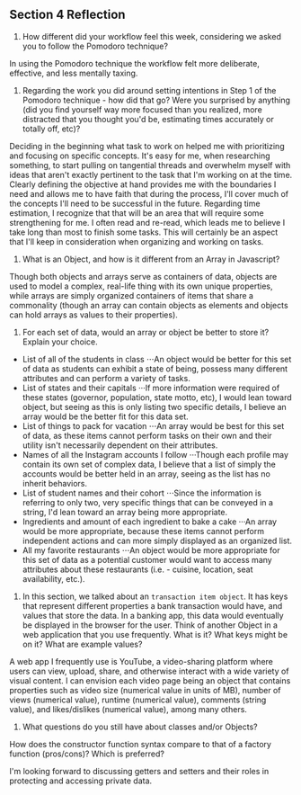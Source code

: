 ## Section 4 Reflection

1. How different did your workflow feel this week, considering we asked you to follow the Pomodoro technique?

In using the Pomodoro technique the workflow felt more deliberate, effective, and less mentally taxing.

1. Regarding the work you did around setting intentions in Step 1 of the Pomodoro technique - how did that go? Were you surprised by anything (did you find yourself way more focused than you realized, more distracted that you thought you'd be, estimating times accurately or totally off, etc)?

Deciding in the beginning what task to work on helped me with prioritizing and focusing on specific concepts.  It's easy for me, when researching something, to start pulling on tangential threads and overwhelm myself with ideas that aren't exactly pertinent to the task that I'm working on at the time.  Clearly defining the objective at hand provides me with the boundaries I need and allows me to have faith that during the process, I'll cover much of the concepts I'll need to be successful in the future.  Regarding time estimation, I recognize that that will be an area that will require some strengthening for me.  I often read and re-read, which leads me to believe I take long than most to finish some tasks.  This will certainly be an aspect that I'll keep in consideration when organizing and working on tasks.

1. What is an Object, and how is it different from an Array in Javascript?

Though both objects and arrays serve as containers of data, objects are used to model a complex, real-life thing with its own unique properties, while arrays are simply organized containers of items that share a commonality (though an array can contain objects as elements and objects can hold arrays as values to their properties).

1. For each set of data, would an array or object be better to store it? Explain your choice.

  * List of all of the students in class
  ⋅⋅⋅An object would be better for this set of data as students can exhibit a state of being, possess many different attributes and can perform a variety of tasks.
  * List of states and their capitals
  ···If more information were required of these states (governor, population, state motto, etc), I would lean toward object, but seeing as this is only listing two specific details, I believe an array would be the better fit for this data set.
  * List of things to pack for vacation
  ⋅⋅⋅An array would be best for this set of data, as these items cannot perform tasks on their own and their utility isn't necessarily dependent on their attributes.
  * Names of all the Instagram accounts I follow
  ···Though each profile may contain its own set of complex data, I believe that a list of simply the accounts would be better held in an array, seeing as the list has no inherit behaviors.
  * List of student names and their cohort
  ⋅⋅⋅Since the information is referring to only two, very specific things that can be conveyed in a string, I'd lean toward an array being more appropriate.
  * Ingredients and amount of each ingredient to bake a cake
  ···An array would be more appropriate, because these items cannot perform independent actions and can more simply displayed as an organized list.
  * All my favorite restaurants
  ⋅⋅⋅An object would be more appropriate for this set of data as a potential customer would want to access many attributes about these restaurants (i.e. - cuisine, location, seat availability, etc.).

1. In this section, we talked about an `transaction item object`. It has keys that represent different properties a bank transaction would have, and values that store the data. In a banking app, this data would eventually be displayed in the browser for the user. Think of another Object in a web application that you use frequently. What is it? What keys might be on it? What are example values?

A web app I frequently use is YouTube, a video-sharing platform where users can view, upload, share, and otherwise interact with a wide variety of visual content.  I can envision each video page being an object that contains properties such as video size (numerical value in units of MB), number of views (numerical value), runtime (numerical value), comments (string value), and likes/dislikes (numerical value), among many others.  

1. What questions do you still have about classes and/or Objects?

How does the constructor function syntax compare to that of a factory function (pros/cons)?  Which is preferred?

I'm looking forward to discussing getters and setters and their roles in protecting and accessing private data.
